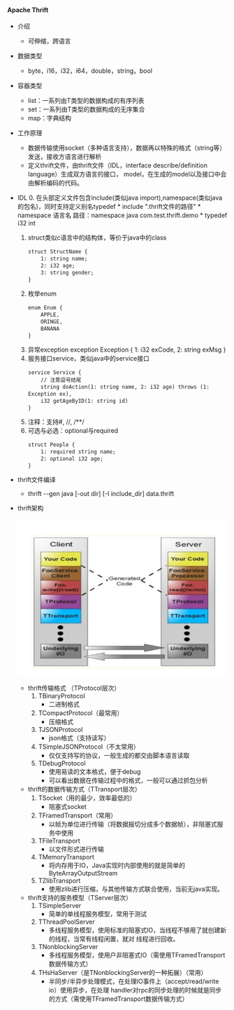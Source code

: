 #### Apache Thrift
* 介绍
    * 可伸缩，跨语言
* 数据类型
    * byte，i16，i32，i64，double，string，bool
* 容器类型
    * list：一系列由T类型的数据构成的有序列表
    * set：一系列由T类型的数据构成的无序集合
    * map：字典结构
* 工作原理
    * 数据传输使用socket（多种语言支持），数据再以特殊的格式（string等）发送，接收方语言进行解析
    * 定义thrift文件，由thrift文件（IDL，interface describe/definition language）生成双方语言的接口，
        model，在生成的model以及接口中会由解析编码的代码。
* IDL
    0. 在头部定义文件包含include(类似java import),namespace(类似java的包名)，同时支持定义别名typedef
        * include ".thrift文件的路径"
        * namespace 语言名 路径：namespace java com.test.thrift.demo
        * typedef i32 int
    1. struct类似c语言中的结构体，等价于java中的class
        ```
        struct StructName {
            1: string name;
            2: i32 age;
            3: string gender;
        }
        ```
    2. 枚举enum
        ```
        enum Enum {
            APPLE,
            ORINGE,
            BANANA
        }
        ```
    3. 异常exception
        exception Exception {
            1: i32 exCode,
            2: string exMsg
        }
    4. 服务接口service，类似java中的service接口
        ```
        service Service {
            // 注意逗号结尾
            string doAction(1: string name, 2: i32 age) throws (1: Exception ex),
            i32 getAgeByID(1: string id)
        }
        ```
    5. 注释：支持#, //, /**/
    6. 可选与必选：optional与required
        ```
        struct People {
            1: required string name;
            2: optional i32 age;
        }
        ```
* thrift文件编译
    * thrift --gen java \[-out  dir\] \[-I include_dir\] data.thrift
* thrift架构

    ![](imgs/thrift_struct.png)
    * thrift传输格式 （TProtocol层次）
        1. TBinaryProtocol
            * 二进制格式
        2. TCompactProtocol（最常用）
            * 压缩格式
        3. TJSONProtocol
            * json格式（支持读写）
        4. TSimpleJSONProtocol（不太常用）
            * 仅仅支持写的协议，一般生成的都交由脚本语言读取
        5. TDebugProtocol
            * 使用易读的文本格式，便于debug
            * 可以看出数据在传输过程中的格式，一般可以通过抓包分析
    * thrift的数据传输方式（TTransport层次）
        1. TSocket（用的最少，效率最低的）
            * 阻塞式socket
        2. TFramedTransport（常用）
            * 以帧为单位进行传输（将数据报切分成多个数据帧），非阻塞式服务中使用
        3. TFileTransport
            * 以文件形式进行传输
        4. TMemoryTransport
            * 将内存用于IO，Java实现时内部使用的就是简单的ByteArrayOutputStream
        5. TZlibTransport
            * 使用zlib进行压缩，与其他传输方式联合使用，当前无java实现。
    * thrift支持的服务模型（TServer层次）
        1. TSimpleServer
            * 简单的单线程服务模型，常用于测试
        2. TThreadPoolServer
            * 多线程服务模型，使用标准的阻塞式IO，当线程不够用了就创建新的线程，当常有线程闲置，就对
                线程进行回收。
        3. TNonblockingServer
            * 多线程服务模型，使用户非阻塞式IO（需使用TFramedTransport数据传输方式）
        4. THsHaServer（是TNonblockingServer的一种拓展）（常用）
            * 半同步/半异步处理模式，在处理IO事件上（accept/read/write io）使用异步，在处理
                handler对rpc的同步处理的时候就是同步的方式（需使用TFramedTransport数据传输方式）
